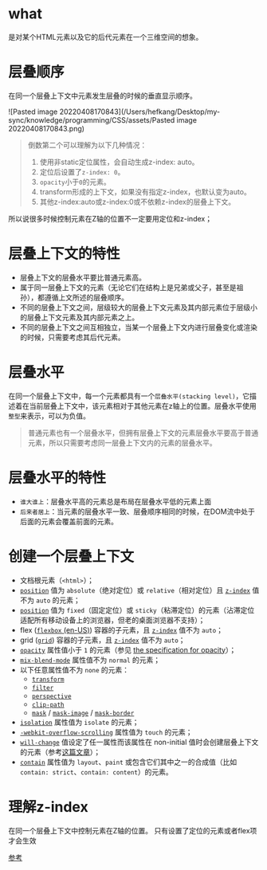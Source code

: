 # what
是对某个HTML元素以及它的后代元素在一个三维空间的想象。


# 层叠顺序
在同一个层叠上下文中元素发生层叠的时候的垂直显示顺序。

![Pasted image 20220408170843](/Users/hefkang/Desktop/my-sync/knowledge/programming/CSS/assets/Pasted image 20220408170843.png)

>倒数第二个可以理解为以下几种情况：
>1. 使用非static定位属性，会自动生成z-index: auto。  
>2. 定位后设置了`z-index: 0`。
>3. `opacity`小于`0`的元素。
>4. transform形成的上下文，如果没有指定z-index，也默认变为auto。
>5. 其他z-index:auto或z-index:0或不依赖z-index的层叠上下文。

  所以说很多时候控制元素在Z轴的位置不一定要用定位和z-index；


# 层叠上下文的特性
- 层叠上下文的层叠水平要比普通元素高。
- 属于同一层叠上下文的元素（无论它们在结构上是兄弟或父子，甚至是祖孙），都遵循上文所述的层叠顺序。
- 不同的层叠上下文之间，层级较大的层叠上下文元素及其内部元素位于层级小的层叠上下文元素及其内部元素之上。
-    不同的层叠上下文之间互相独立，当某一个层叠上下文内进行层叠变化或渲染的时候，只需要考虑其后代元素。


# 层叠水平
在同一个层叠上下文中，每一个元素都具有一个`层叠水平(stacking level)`，它描述着在当前层叠上下文中，该元素相对于其他元素在z轴上的位置。层叠水平使用`整型`来表示，可以为负值。
> 普通元素也有一个层叠水平，但拥有层叠上下文的元素层叠水平要高于普通元素，所以只需要考虑同一层叠上下文内的元素的层叠水平。

# 层叠水平的特性
- `谁大谁上`：层叠水平高的元素总是布局在层叠水平低的元素上面
- `后来者居上`：当元素的层叠水平一致、层叠顺序相同的时候，在DOM流中处于后面的元素会覆盖前面的元素。



# 创建一个层叠上下文
-   文档根元素（`<html>`）；
-   [`position`](https://developer.mozilla.org/zh-CN/docs/Web/CSS/position) 值为 `absolute`（绝对定位）或  `relative`（相对定位）且 [`z-index`](https://developer.mozilla.org/zh-CN/docs/Web/CSS/z-index) 值不为 `auto` 的元素；
-   [`position`](https://developer.mozilla.org/zh-CN/docs/Web/CSS/position) 值为 `fixed`（固定定位）或 `sticky`（粘滞定位）的元素（沾滞定位适配所有移动设备上的浏览器，但老的桌面浏览器不支持）；
-   flex ([`flexbox` (en-US)](https://developer.mozilla.org/en-US/docs/Web/CSS/CSS_Flexible_Box_Layout/Basic_Concepts_of_Flexbox "Currently only available in English (US)")) 容器的子元素，且 [`z-index`](https://developer.mozilla.org/zh-CN/docs/Web/CSS/z-index) 值不为 `auto`；
-   grid ([`grid`](https://developer.mozilla.org/zh-CN/docs/Web/CSS/grid)) 容器的子元素，且 [`z-index`](https://developer.mozilla.org/zh-CN/docs/Web/CSS/z-index) 值不为 `auto`；
-   [`opacity`](https://developer.mozilla.org/zh-CN/docs/Web/CSS/opacity) 属性值小于 `1` 的元素（参见 [the specification for opacity](https://www.w3.org/TR/css3-color/#transparency)）；
-   [`mix-blend-mode`](https://developer.mozilla.org/zh-CN/docs/Web/CSS/mix-blend-mode) 属性值不为 `normal` 的元素；
-   以下任意属性值不为 `none` 的元素：
    -   [`transform`](https://developer.mozilla.org/zh-CN/docs/Web/CSS/transform)
    -   [`filter`](https://developer.mozilla.org/zh-CN/docs/Web/CSS/filter)
    -   [`perspective`](https://developer.mozilla.org/zh-CN/docs/Web/CSS/perspective)
    -   [`clip-path`](https://developer.mozilla.org/zh-CN/docs/Web/CSS/clip-path)
    -   [`mask`](https://developer.mozilla.org/zh-CN/docs/Web/CSS/mask) / [`mask-image`](https://developer.mozilla.org/zh-CN/docs/Web/CSS/mask-image) / [`mask-border`](https://developer.mozilla.org/zh-CN/docs/Web/CSS/mask-border)
-   [`isolation`](https://developer.mozilla.org/zh-CN/docs/Web/CSS/isolation) 属性值为 `isolate` 的元素；
-   [`-webkit-overflow-scrolling`](https://developer.mozilla.org/zh-CN/docs/Web/CSS/-webkit-overflow-scrolling) 属性值为 `touch` 的元素；
-   [`will-change`](https://developer.mozilla.org/zh-CN/docs/Web/CSS/will-change) 值设定了任一属性而该属性在 non-initial 值时会创建层叠上下文的元素（参考[这篇文章](https://dev.opera.com/articles/css-will-change-property/)）；
-   [`contain`](https://developer.mozilla.org/zh-CN/docs/Web/CSS/contain) 属性值为 `layout`、`paint` 或包含它们其中之一的合成值（比如 `contain: strict`、`contain: content`）的元素。

# 理解z-index
在同一个层叠上下文中控制元素在Z轴的位置。
只有设置了定位的元素或者flex项才会生效

[参考](https://www.zhangxinxu.com/wordpress/2016/01/understand-css-stacking-context-order-z-index/)